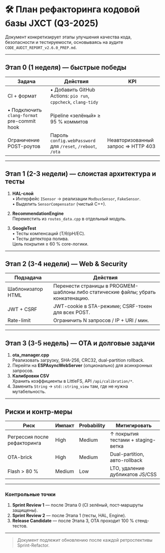 # 🛠️ План рефакторинга кодовой базы JXCT (Q3-2025)

Документ конкретизирует этапы улучшения качества кода, безопасности и тестируемости, основываясь на аудите `CODE_AUDIT_REPORT_v2.6.0_PREP.md`.

---

## Этап 0 (1 неделя) — быстрые победы

| Задача | Действия | KPI |
|--------|----------|-----|
| CI + формат | • Добавить GitHub Actions: `pio run`, `cppcheck`, `clang-tidy`  
• Подключить `clang-format` pre-commit hook | Pipeline «зелёный» ≥ 95 % коммитов |
| Ограничение POST-роутов | Пароль `config.webPassword` для `/reset`, `/reboot`, `/ota` | Неавторизованный запрос ⇒ HTTP 403 |

---

## Этап 1 (2-3 недели) — слоистая архитектура и тесты

1. **HAL-слой**  
   • Интерфейс `ISensor` → реализации `ModbusSensor`, `FakeSensor`.  
   • Выделить `SensorCompensator` (чистый C++).

2. **RecommendationEngine**  
   Переместить из `routes_data.cpp` в отдельный модуль.

3. **GoogleTest**  
   • Тесты компенсаций (T/θ/pH/EC).  
   • Тесты детектора полива.  
   Цель покрытия ≥ 60 % core-логики.

---

## Этап 2 (3-4 недели) — Web & Security

| Подзадача | Действия |
|-----------|----------|
| Шаблонизатор HTML | Перенести страницы в PROGMEM-шаблоны либо статические файлы; убрать конкатенацию. |
| JWT + CSRF | JWT-cookie в STA-режиме; CSRF-токен для всех POST. |
| Rate-limit | Ограничить N запросов / IP + URI / мин. |

---

## Этап 3 (3-5 недель) — OTA и долговые задачи

1. **ota_manager.cpp**  
   Реализовать загрузку, SHA-256, CRC32, dual-partition rollback.
2. Перейти на **ESPAsyncWebServer** (опционально) для асинхронных запросов.
3. **Калибровки CSV**  
   Хранить коэффициенты в LittleFS, API `/api/calibration/*`.
4. Заменить `String` → `std::string_view` там, где не нужна мутабельность.

---

## Риски и контр-меры

| Риск | Импакт | Probability | Митигировать |
|------|--------|-------------|--------------|
| Регрессия после рефакторинга | High | Medium | ↑ покрытия тестами + staging-ветка |
| OTA-brick | High | Medium | Dual-partition, авто-rollback |
| Flash > 80 % | Medium | Low | LTO, удаление дубликатов JS/CSS |

---

### Контрольные точки

1. **Sprint Review 1** — после Этапа 0 (CI зелёный, пост-маршруты защищены).  
2. **Sprint Review 2** — после Этапа 1 (тесты, HAL, Engine).  
3. **Release Candidate** — после Этапа 3, OTA проходит 100 % стенд-тестов.

---

> Документ подлежит обновлению после каждой ретроспективы Sprint-Refactor. 